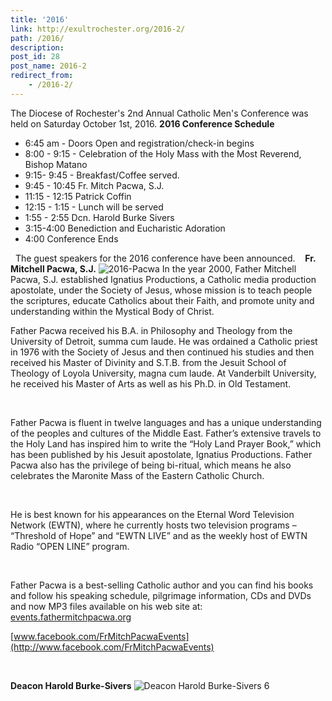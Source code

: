 ```yaml
---
title: '2016'
link: http://exultrochester.org/2016-2/
path: /2016/
description:
post_id: 28
post_name: 2016-2
redirect_from:
    - /2016-2/
---
```


The Diocese of Rochester's 2nd Annual Catholic Men's Conference was held on Saturday October 1st, 2016. **2016 Conference Schedule**

  * 6:45 am - Doors Open and registration/check-in begins
  * 8:00 - 9:15 - Celebration of the Holy Mass with the Most Reverend, Bishop Matano
  * 9:15- 9:45 - Breakfast/Coffee served.
  * 9:45 - 10:45 Fr. Mitch Pacwa, S.J.
  * 11:15 - 12:15 Patrick Coffin
  * 12:15 - 1:15 - Lunch will be served
  * 1:55 - 2:55 Dcn. Harold Burke Sivers
  * 3:15-4:00 Benediction and Eucharistic Adoration
  * 4:00 Conference Ends

  The guest speakers for the 2016 conference have been announced.    **Fr. Mitchell Pacwa, S.J.** ![2016-Pacwa](/wp-content/uploads/2015/12/2016-Pacwa-214x300.jpg) In the year 2000, Father Mitchell Pacwa, S.J. established Ignatius Productions, a Catholic media production apostolate, under the Society of Jesus, whose mission is to teach people the scriptures, educate Catholics about their Faith, and promote unity and understanding within the Mystical Body of Christ.

Father Pacwa received his B.A. in Philosophy and Theology from the University of Detroit, summa cum laude. He was ordained a Catholic priest in 1976 with the Society of Jesus and then continued his studies and then received his Master of Divinity and S.T.B. from the Jesuit School of Theology of Loyola University, magna cum laude. At Vanderbilt University, he received his Master of Arts as well as his Ph.D. in Old Testament.

 

Father Pacwa is fluent in twelve languages and has a unique understanding of the peoples and cultures of the Middle East. Father’s extensive travels to the Holy Land has inspired him to write the “Holy Land Prayer Book,” which has been published by his Jesuit apostolate, Ignatius Productions. Father Pacwa also has the privilege of being bi-ritual, which means he also celebrates the Maronite Mass of the Eastern Catholic Church.

 

He is best known for his appearances on the Eternal Word Television Network (EWTN), where he currently hosts two television programs – “Threshold of Hope” and “EWTN LIVE” and as the weekly host of EWTN Radio “OPEN LINE” program.

 

Father Pacwa is a best-selling Catholic author and you can find his books and follow his speaking schedule, pilgrimage information, CDs and DVDs and now MP3 files available on his web site at: [events.fathermitchpacwa.o](http://events.fathermitchpacwa.org)[rg](http://events.fathermitchpacwa.org)   

[www.facebook.com/FrMitchPacwaEvents](http://www.facebook.com/FrMitchPacwaEvents)

 

**Deacon Harold Burke-Sivers** ![Deacon Harold Burke-Sivers 6](/wp-content/uploads/2015/12/Deacon-Harold-Burke-Sivers-6-200x300.jpg)
